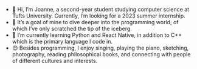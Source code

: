 - 👋 Hi, I’m Joanne, a second-year student studying computer science at Tufts University. Currently, I’m looking for a 2023 summer internship.
- 👀 It’s a goal of mine to dive deeper into the programming world, of which I’ve only scratched the tip of the iceberg.
- 🌱 I’m currently learning Python and React Native, in addition to C++ which is the primary language I code in.
- 😊 Besides programming, I enjoy singing, playing the piano, sketching, photography, reading philosophical books, and connecting with people of different cultures and interests.


<!---
joannefan/joannefan is a ✨ special ✨ repository because its `README.md` (this file) appears on your GitHub profile.
You can click the Preview link to take a look at your changes.
--->
